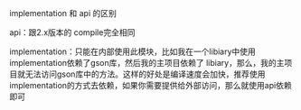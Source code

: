 

implementation 和 api 的区别

api：跟2.x版本的 compile完全相同

implementation：只能在内部使用此模块，比如我在一个libiary中使用implementation依赖了gson库，然后我的主项目依赖了 libiary，那么，我的主项目就无法访问gson库中的方法。这样的好处是编译速度会加快，推荐使用implementation的方式去依赖，如果你需要提供给外部访问，那么就使用api依赖即可

